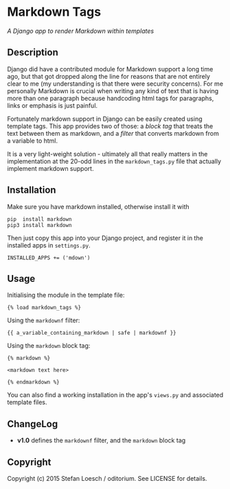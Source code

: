 # Markdown Tags

_A Django app to render Markdown within templates_


## Description

Django did have a contributed module for Markdown support a long
time ago, but that got dropped along the line for reasons that are 
not entirely clear to me (my understanding is that there were security
concerns). For me personally Markdown is crucial when writing any
kind of text that is having more than one paragraph because handcoding
html tags for paragraphs, links or emphasis is just painful.

Fortunately markdown support in Django can be easily created using 
template tags. This app provides two of those: a _block tag_ that treats 
the text between them as markdown, and a _filter_ that converts markdown 
from a variable to html. 

It is a very light-weight solution - ultimately all that really matters 
in the implementation at the 20-odd lines in the `markdown_tags.py` file 
that actually implement markdown support.


## Installation

Make sure you have markdown installed, otherwise install it with

    pip  install markdown
    pip3 install markdown

Then just copy this app into your Django project, and register it
in the installed apps in `settings.py`.

	INSTALLED_APPS += ('mdown')


## Usage

Initialising the module in the template file:

	{% load markdown_tags %}

Using the `markdownf` filter:

	{{ a_variable_containing_markdown | safe | markdownf }}


Using the `markdown` block tag:

	{% markdown %}

	<markdown text here>

	{% endmarkdown %}

You can also find a working installation in the app's `views.py` 
and associated template files.

## ChangeLog

- **v1.0** defines the `markdownf` filter, and the `markdown` block tag

## Copyright

Copyright (c) 2015 Stefan Loesch / oditorium. See LICENSE for details.

